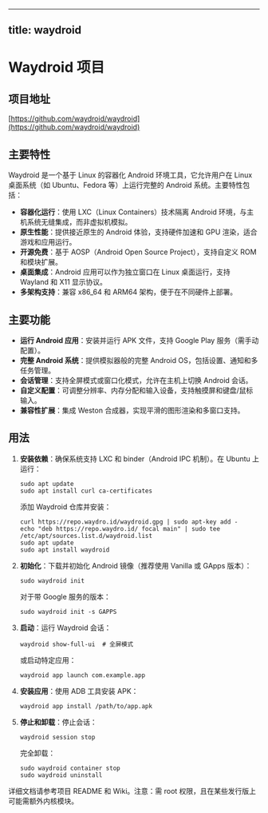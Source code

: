 
---
title: waydroid
---

# Waydroid 项目

## 项目地址
[https://github.com/waydroid/waydroid](https://github.com/waydroid/waydroid)

## 主要特性
Waydroid 是一个基于 Linux 的容器化 Android 环境工具，它允许用户在 Linux 桌面系统（如 Ubuntu、Fedora 等）上运行完整的 Android 系统。主要特性包括：
- **容器化运行**：使用 LXC（Linux Containers）技术隔离 Android 环境，与主机系统无缝集成，而非虚拟机模拟。
- **原生性能**：提供接近原生的 Android 体验，支持硬件加速和 GPU 渲染，适合游戏和应用运行。
- **开源免费**：基于 AOSP（Android Open Source Project），支持自定义 ROM 和模块扩展。
- **桌面集成**：Android 应用可以作为独立窗口在 Linux 桌面运行，支持 Wayland 和 X11 显示协议。
- **多架构支持**：兼容 x86_64 和 ARM64 架构，便于在不同硬件上部署。

## 主要功能
- **运行 Android 应用**：安装并运行 APK 文件，支持 Google Play 服务（需手动配置）。
- **完整 Android 系统**：提供模拟器般的完整 Android OS，包括设置、通知和多任务管理。
- **会话管理**：支持全屏模式或窗口化模式，允许在主机上切换 Android 会话。
- **自定义配置**：可调整分辨率、内存分配和输入设备，支持触摸屏和键盘/鼠标输入。
- **兼容性扩展**：集成 Weston 合成器，实现平滑的图形渲染和多窗口支持。

## 用法
1. **安装依赖**：确保系统支持 LXC 和 binder（Android IPC 机制）。在 Ubuntu 上运行：
   ```
   sudo apt update
   sudo apt install curl ca-certificates
   ```
   添加 Waydroid 仓库并安装：
   ```
   curl https://repo.waydro.id/waydroid.gpg | sudo apt-key add -
   echo "deb https://repo.waydro.id/ focal main" | sudo tee /etc/apt/sources.list.d/waydroid.list
   sudo apt update
   sudo apt install waydroid
   ```

2. **初始化**：下载并初始化 Android 镜像（推荐使用 Vanilla 或 GApps 版本）：
   ```
   sudo waydroid init
   ```
   对于带 Google 服务的版本：
   ```
   sudo waydroid init -s GAPPS
   ```

3. **启动**：运行 Waydroid 会话：
   ```
   waydroid show-full-ui  # 全屏模式
   ```
   或启动特定应用：
   ```
   waydroid app launch com.example.app
   ```

4. **安装应用**：使用 ADB 工具安装 APK：
   ```
   waydroid app install /path/to/app.apk
   ```

5. **停止和卸载**：停止会话：
   ```
   waydroid session stop
   ```
   完全卸载：
   ```
   sudo waydroid container stop
   sudo waydroid uninstall
   ```

详细文档请参考项目 README 和 Wiki。注意：需 root 权限，且在某些发行版上可能需额外内核模块。